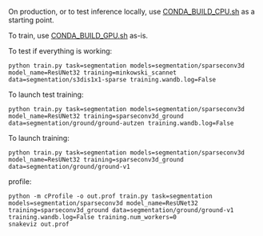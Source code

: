 On production, or to test inference locally, use [CONDA_BUILD_CPU.sh](rockrobotics/utils/CONDA_BUILD_CPU.sh) as a starting point.

To train, use [CONDA_BUILD_GPU.sh](rockrobotics/utils/CONDA_BUILD_GPU.sh) as-is.

To test if everything is working:

```
python train.py task=segmentation models=segmentation/sparseconv3d model_name=ResUNet32 training=minkowski_scannet data=segmentation/s3dis1x1-sparse training.wandb.log=False
```

To launch test training:

```
python train.py task=segmentation models=segmentation/sparseconv3d model_name=ResUNet32 training=sparseconv3d_ground data=segmentation/ground/ground-autzen training.wandb.log=False
```

To launch training:

```
python train.py task=segmentation models=segmentation/sparseconv3d model_name=ResUNet32 training=sparseconv3d_ground data=segmentation/ground/ground-v1
```

profile:

```
python -m cProfile -o out.prof train.py task=segmentation models=segmentation/sparseconv3d model_name=ResUNet32 training=sparseconv3d_ground data=segmentation/ground/ground-v1 training.wandb.log=False training.num_workers=0
snakeviz out.prof
```